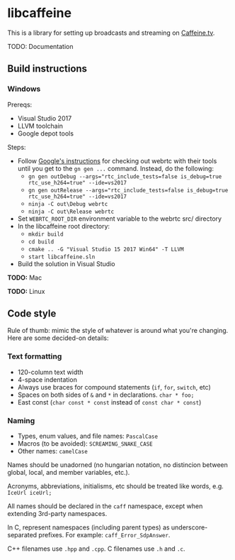 # libcaffeine

This is a library for setting up broadcasts and streaming on [Caffeine.tv](https://www.caffeine.tv).

TODO: Documentation

## Build instructions

### Windows

Prereqs:

* Visual Studio 2017
* LLVM toolchain
* Google depot tools

Steps:

* Follow [Google's instructions](https://webrtc.org/native-code/development/) for checking out webrtc with their tools until you get to the `gn gen ...` command. Instead, do the following:
    * `gn gen outDebug --args="rtc_include_tests=false is_debug=true rtc_use_h264=true" --ide=vs2017`
    * `gn gen outRelease --args="rtc_include_tests=false is_debug=true rtc_use_h264=true" --ide=vs2017`
    * `ninja -C out\Debug webrtc`
    * `ninja -C out\Release webrtc`
* Set `WEBRTC_ROOT_DIR` environment variable to the webrtc src/ directory
* In the libcaffeine root directory:
    * `mkdir build`
    * `cd build`
    * `cmake .. -G "Visual Studio 15 2017 Win64" -T LLVM`
    * `start libcaffeine.sln`
* Build the solution in Visual Studio

**TODO:** Mac

**TODO:** Linux

## Code style

Rule of thumb: mimic the style of whatever is around what you're changing. Here are some decided-on details:

### Text formatting

* 120-column text width
* 4-space indentation
* Always use braces for compound statements (`if`, `for`, `switch`, etc)
* Spaces on both sides of `&` and `*` in declarations. `char * foo;`
* East const (`char const * const` instead of `const char * const`)

### Naming

* Types, enum values, and file names: `PascalCase`
* Macros (to be avoided): `SCREAMING_SNAKE_CASE`
* Other names: `camelCase`

Names should be unadorned (no hungarian notation, no distincion between global, local, and member variables, etc.).

Acronyms, abbreviations, initialisms, etc should be treated like words, e.g. `IceUrl iceUrl;`

All names should be declared in the `caff` namespace, except when extending 3rd-party namespaces.

In C, represent namespaces (including parent types) as underscore-separated prefixes. For example:
`caff_Error_SdpAnswer`.

C++ filenames use `.hpp` and `.cpp`. C filenames use `.h` and `.c`.
